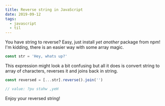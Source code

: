 ```yaml
---
title: Reverse string in JavaScript
date: 2019-09-12
tags:
  - javascript
  - til
---
```


You have string to reverse? Easy, just install _yet another_ package from npm! I'm kidding, there is an easier way with some array magic.

```js
const str = 'Hey, whats up?'
```

This expression might look a bit confusing but all it does is convert string to array of characters, reverses it and joins back in string.

```js
const reversed = [...str].reverse().join('')

// value: ?pu stahw ,yeH
```

Enjoy your reversed string!
